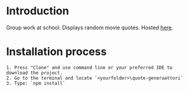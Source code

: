 # Introduction 
Group work at school. Displays random movie quotes. Hosted [here](https://quote-generaattori.netlify.app/).

# Installation process
    1. Press "Clone" and use command line or your preferred IDE to download the project.
    2. Go to the terminal and locate `<yourfolder>\quote-generaattori`
    3. Type: `npm install`
